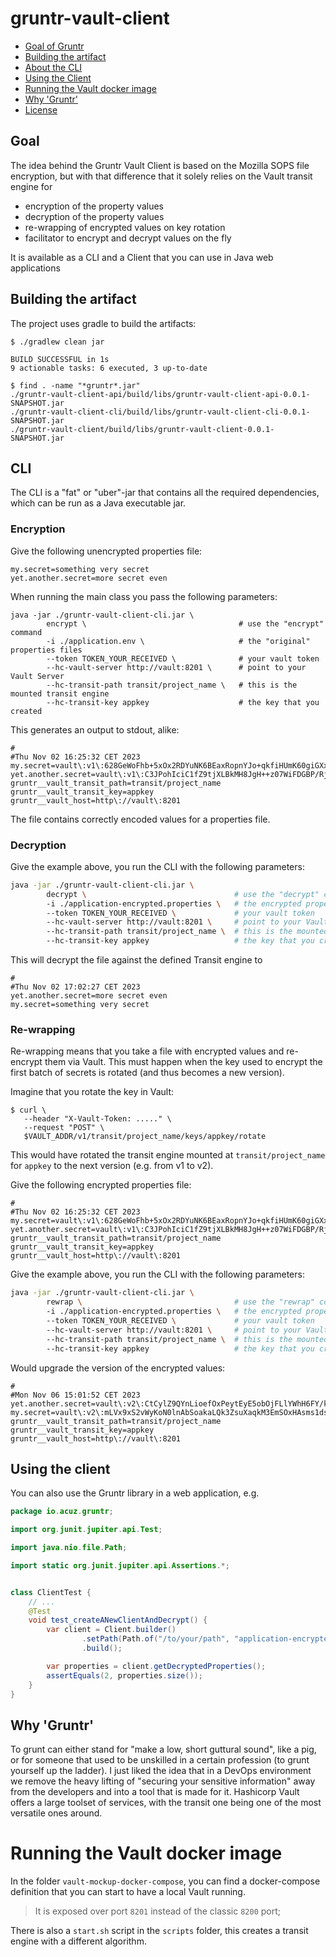 # gruntr-vault-client

- [Goal of Gruntr](#goal)
- [Building the artifact](#building-the-artifact)
- [About the CLI](#cli)
- [Using the Client](#using-the-client)
- [Running the Vault docker image](#running-the-vault-docker-image)
- [Why 'Gruntr'](#why-gruntr)
- [License](LICENSE.md)


## Goal

The idea behind the Gruntr Vault Client is based on the Mozilla SOPS file encryption, but with that difference that it solely relies on the Vault transit engine for

- encryption of the property values
- decryption of the property values 
- re-wrapping of encrypted values on key rotation
- facilitator to encrypt and decrypt values on the fly

It is available as a CLI and a Client that you can use in Java web applications

## Building the artifact

The project uses gradle to build the artifacts:

```shell
$ ./gradlew clean jar

BUILD SUCCESSFUL in 1s
9 actionable tasks: 6 executed, 3 up-to-date

$ find . -name "*gruntr*.jar"
./gruntr-vault-client-api/build/libs/gruntr-vault-client-api-0.0.1-SNAPSHOT.jar
./gruntr-vault-client-cli/build/libs/gruntr-vault-client-cli-0.0.1-SNAPSHOT.jar
./gruntr-vault-client/build/libs/gruntr-vault-client-0.0.1-SNAPSHOT.jar
```

## CLI

The CLI is a "fat" or "uber"-jar that contains all the required dependencies, which can be run as a Java executable jar.

### Encryption

Give the following unencrypted properties file:

```properties
my.secret=something very secret
yet.another.secret=more secret even
```

When running the main class you pass the following parameters:

```shell
java -jar ./gruntr-vault-client-cli.jar \ 
        encrypt \                                  # use the "encrypt" command
        -i ./application.env \                     # the "original" properties files
        --token TOKEN_YOUR_RECEIVED \              # your vault token
        --hc-vault-server http://vault:8201 \      # point to your Vault Server
        --hc-transit-path transit/project_name \   # this is the mounted transit engine
        --hc-transit-key appkey                    # the key that you created
```
This generates an output to stdout, alike:

```properties
#
#Thu Nov 02 16:25:32 CET 2023
my.secret=vault\:v1\:628GeWoFhb+5xOx2RDYuNK6BEaxRopnYJo+qkfiHUmK60giGXxmRo59mpd7F9cjSvg\=\=
yet.another.secret=vault\:v1\:C3JPohIciC1fZ9tjXLBkMH8JgH++z07WiFDGBP/Rj548es0cc6Lnt46kz70\=
gruntr__vault_transit_path=transit/project_name
gruntr__vault_transit_key=appkey
gruntr__vault_host=http\://vault\:8201
```

The file contains correctly encoded values for a properties file.

### Decryption

Give the example above, you run the CLI with the following parameters:

```bash
java -jar ./gruntr-vault-client-cli.jar \ 
        decrypt \                                 # use the "decrypt" command 
        -i ./application-encrypted.properties \   # the encrypted properties file
        --token TOKEN_YOUR_RECEIVED \             # your vault token
        --hc-vault-server http://vault:8201 \     # point to your Vault Server
        --hc-transit-path transit/project_name \  # this is the mounted transit engine
        --hc-transit-key appkey                   # the key that you created
```

This will decrypt the file against the defined Transit engine to

```properties
#
#Thu Nov 02 17:02:27 CET 2023
yet.another.secret=more secret even
my.secret=something very secret
```

### Re-wrapping

Re-wrapping means that you take a file with encrypted values and re-encrypt them via Vault. 
This must happen when the key used to encrypt the first batch of secrets is rotated (and thus becomes a new version).

Imagine that you rotate the key in Vault:

```shell
$ curl \
   --header "X-Vault-Token: ....." \
   --request "POST" \
   $VAULT_ADDR/v1/transit/project_name/keys/appkey/rotate
```

This would have rotated the transit engine mounted at `transit/project_name` for `appkey` to the next version (e.g. from v1 to v2).

Give the following encrypted properties file:

```properties
#
#Thu Nov 02 16:25:32 CET 2023
my.secret=vault\:v1\:628GeWoFhb+5xOx2RDYuNK6BEaxRopnYJo+qkfiHUmK60giGXxmRo59mpd7F9cjSvg\=\=
yet.another.secret=vault\:v1\:C3JPohIciC1fZ9tjXLBkMH8JgH++z07WiFDGBP/Rj548es0cc6Lnt46kz70\=
gruntr__vault_transit_path=transit/project_name
gruntr__vault_transit_key=appkey
gruntr__vault_host=http\://vault\:8201
```

Give the example above, you run the CLI with the following parameters:

```bash
java -jar ./gruntr-vault-client-cli.jar \ 
        rewrap \                                  # use the "rewrap" command 
        -i ./application-encrypted.properties \   # the encrypted properties file
        --token TOKEN_YOUR_RECEIVED \             # your vault token
        --hc-vault-server http://vault:8201 \     # point to your Vault Server
        --hc-transit-path transit/project_name \  # this is the mounted transit engine
        --hc-transit-key appkey                   # the key that you created
```

Would upgrade the version of the encrypted values:

```properties
#
#Mon Nov 06 15:01:52 CET 2023
yet.another.secret=vault\:v2\:CtCylZ9QYnLioefOxPeytEyE5obOjFLlYWhH6FY/kIw/dODgr6G3WZjD6LU\=
my.secret=vault\:v2\:mLVx9xS2vWyKoN0lnAbSoakaLQk3ZsuXaqkM3EmSOxHAsms1dsz5wR31XX2z4qUhew\=\=
gruntr__vault_transit_path=transit/project_name
gruntr__vault_transit_key=appkey
gruntr__vault_host=http\://vault\:8201
```

## Using the client

You can also use the Gruntr library in a web application, e.g.

```java
package io.acuz.gruntr;

import org.junit.jupiter.api.Test;

import java.nio.file.Path;

import static org.junit.jupiter.api.Assertions.*;


class ClientTest {
    // ...
    @Test
    void test_createANewClientAndDecrypt() {
        var client = Client.builder()
                .setPath(Path.of("/to/your/path", "application-encrypted.properties"))
                .build();

        var properties = client.getDecryptedProperties();
        assertEquals(2, properties.size());
    }
}
```

## Why 'Gruntr'

To grunt can either stand for "make a low, short guttural sound", like a pig, or for someone that used to be unskilled in a certain profession (to grunt yourself up the ladder).
I just liked the idea that in a DevOps environment we remove the heavy lifting of "securing your sensitive information" away from the developers and into a tool that is made for it.
Hashicorp Vault offers a large toolset of services, with the transit one being one of the most versatile ones around.


# Running the Vault docker image

In the folder `vault-mockup-docker-compose`, you can find a docker-compose definition that you can start to have a local Vault running.

> It is exposed over port `8201` instead of the classic `8200` port;

There is also a `start.sh` script in the `scripts` folder, this creates a transit engine with a different algorithm.
